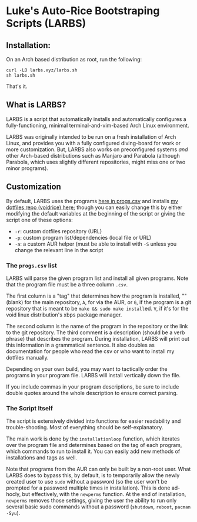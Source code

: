 # Luke's Auto-Rice Bootstraping Scripts (LARBS)


## Installation:

On an Arch based distribution as root, run the following:

```
curl -LO larbs.xyz/larbs.sh
sh larbs.sh
```

That's it.

## What is LARBS?

LARBS is a script that automatically installs and automatically configures a fully-functioning, minimal terminal-and-vim-based Arch Linux environment.

LARBS was originally intended to be run on a fresh installation of Arch Linux, and
provides you with a fully configured diving-board for work or more
customization. But, LARBS also works on preconfigured systems *and* other
Arch-based distributions such as Manjaro and Parabola (although Parabola,
which uses slightly different repositories, might miss one or two minor
programs).

## Customization

By default, LARBS uses the programs [here in progs.csv](progs.csv) and installs
[my dotfiles repo (voidrice) here](https://github.com/lukesmithxyz/voidrice); though you can easily change this by either modifying the default variables at the
beginning of the script or giving the script one of these options:

- `-r`: custom dotfiles repository (URL)
- `-p`: custom program list/dependencies (local file or URL)
- `-a`: a custom AUR helper (must be able to install with `-S` unless you
  change the relevant line in the script

### The `progs.csv` list

LARBS will parse the given program list and install all given programs. Note
that the program file must be a three column `.csv`.

The first column is a "tag" that determines how the program is installed, ""
(blank) for the main repository, `A`, for via the AUR, or `G`, if the program is a
git repository that is meant to be `make && sudo make install`ed. `V`, if it's for
the void linux distribution's xbps package manager.

The second column is the name of the program in the repository or the link to
the git repository. The third comment is a description (should be a verb
phrase) that describes the program. During installation, LARBS will print out
this information in a grammatical sentence. It also doubles as documentation
for people who read the csv or who want to install my dotfiles manually.

Depending on your own build, you may want to tactically order the programs in
your program file. LARBS will install vertically down the file.

If you include commas in your program descriptions, be sure to include double quotes around the whole description to ensure correct parsing.

### The Script Itself

The script is extensively divided into functions for easier readability and
trouble-shooting. Most of everything should be self-explanatory.

The main work is done by the `installationloop` function, which iterates
over the program file and determines based on the tag of each program,
which commands to run to install it. You can easily add new methods of
installations and tags as well.

Note that programs from the AUR can only be built by a non-root user. What
LARBS does to bypass this, by default, is to temporarily allow the newly created
user to use `sudo` without a password (so the user won't be prompted for a
password multiple times in installation). This is done ad-hocly, but
effectively, with the `newperms` function. At the end of installation,
`newperms` removes those settings, giving the user the ability to run only
several basic sudo commands without a password (`shutdown`, `reboot`,
`pacman -Syu`).
